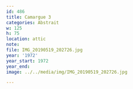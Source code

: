 ```yaml
---
id: 486
title: Camargue 3
categories: Abstrait
w: 125
h: 75
location: attic
note:
file: IMG_20190519_202726.jpg
year: '1972'
year_start: 1972
year_end:
image: ../../media/img/IMG_20190519_202726.jpg

---
```

